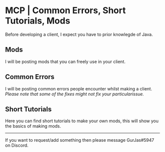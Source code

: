 # MCP | Common Errors, Short Tutorials, Mods
Before developing a client, I expect you have to prior knowlegde of Java.

## Mods
I will be posting mods that you can freely use in your client.
## Common Errors
I will be posting common errors people encounter whilst making a client. *Please note that some of the fixes might not fix your particularissue.*
## Short Tutorials
Here you can find short tutorials to make your own mods, this will show you the basics of making mods. 

****
If you want to request/add something then please message GurJas#5947 on Discord.
